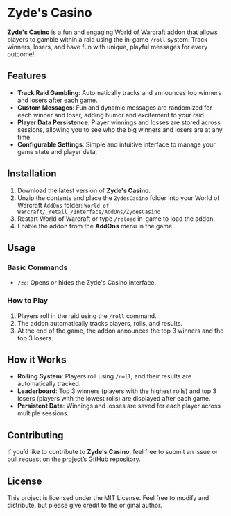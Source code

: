 # Zyde's Casino

**Zyde's Casino** is a fun and engaging World of Warcraft addon that allows players to gamble within a raid using the in-game `/roll` system. Track winners, losers, and have fun with unique, playful messages for every outcome!

## Features
- **Track Raid Gambling**: Automatically tracks and announces top winners and losers after each game.
- **Custom Messages**: Fun and dynamic messages are randomized for each winner and loser, adding humor and excitement to your raid.
- **Player Data Persistence**: Player winnings and losses are stored across sessions, allowing you to see who the big winners and losers are at any time.
- **Configurable Settings**: Simple and intuitive interface to manage your game state and player data.

## Installation
1. Download the latest version of **Zyde's Casino**.
2. Unzip the contents and place the `ZydesCasino` folder into your World of Warcraft `AddOns` folder: `World of Warcraft/_retail_/Interface/AddOns/ZydesCasino`
3. Restart World of Warcraft or type `/reload` in-game to load the addon.
4. Enable the addon from the **AddOns** menu in the game.

## Usage

### Basic Commands
- `/zc`: Opens or hides the Zyde's Casino interface.

### How to Play
1. Players roll in the raid using the `/roll` command.
2. The addon automatically tracks players, rolls, and results.
3. At the end of the game, the addon announces the top 3 winners and the top 3 losers.

## How it Works
- **Rolling System**: Players roll using `/roll`, and their results are automatically tracked.
- **Leaderboard**: Top 3 winners (players with the highest rolls) and top 3 losers (players with the lowest rolls) are displayed after each game.
- **Persistent Data**: Winnings and losses are saved for each player across multiple sessions.

## Contributing
If you’d like to contribute to **Zyde's Casino**, feel free to submit an issue or pull request on the project’s GitHub repository.

## License
This project is licensed under the MIT License. Feel free to modify and distribute, but please give credit to the original author.




